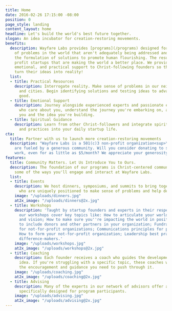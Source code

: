 ```yaml
---
title: Home
date: 2016-02-26 17:15:00 -08:00
position: 0
page_style: landing
content_layout: home
headline: Let's build the world's best future together.
slogan: An idea incubator for creation-restoring movements.
benefits:
  description: Wayfare Labs provides [programs](/programs) designed for making sense
    of problems in the world that aren't adequately being addressed and facilitating
    the formulation of solutions to promote human flourishing. The result--not for
    profit startups that are making the world a better place. We provide spiritual,
    emotional, and practical support to Christ-following founders so that they can
    turn their ideas into reality!
  list:
  - title: Practical Resources
    description: Interrogate reality. Make sense of problems in our neighborhoods
      and cities. Begin identifying solutions and testing ideas to advance the common
      good.
  - title: Emotional Support
    description: Journey alongside experienced experts and passionate entrepreneurs
      who care about you, understand the journey you're embarking on, and support
      you and the idea you're building.
  - title: Spiritual Guidance
    description: Learn from other Christ-followers and integrate spiritual insights
      and practices into your daily startup life.
cta:
  title: Partner with us to launch more creation-restoring movements
  description: "Wayfare Labs is a 501(c)3 non-profit organization<sup>\\*</sup>. \n\nWe
    are fueled by a generous community. Will you consider donating to support our
    work, even for as little as $5/month? We appreciate your generosity and partnership!"
features:
  title: Community Matters. Let Us Introduce You to Ours.
  description: The foundation of our programs is Christ-centered community. Here are
    some of the ways you'll engage and interact at Wayfare Labs.
  list:
  - title: Events
    description: We host dinners, symposiums, and summits to bring together experts
      who are uniquely positioned to make sense of problems and help define solutions.
    image: "/uploads/dinners.jpg"
    at2x_image: "/uploads/dinners@2x.jpg"
  - title: Workshops
    description: 'Taught by startup founders and experts in their respective fields,
      our workshops cover key topics like: How to articulate your world-changing mission
      and vision; How to make sure you''re impacting the world in positive ways; How
      to include donors and other partners in your organization; Fundraising essentials
      for not-for-profit organizations; Communications principles for problem solving;
      How to form your not-for-profit organization; Leadership best practices for
      difference-makers.'
    image: "/uploads/workshops.jpg"
    at2x_image: "/uploads/workshops@2x.jpg"
  - title: Coaching
    description: Each founder receives a coach who guides the development of their
      idea. If you're struggling with a specific topic, these coaches will give you
      the encouragement and guidance you need to push through it.
    image: "/uploads/coaching.jpg"
    at2x_image: "/uploads/coaching@2x.jpg"
  - title: Advising
    description: Many of the experts in our network of advisors offer advising sessions
      specifically designed for program participants.
    image: "/uploads/advising.jpg"
    at2x_image: "/uploads/advising@2x.jpg"
---
```



